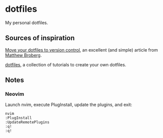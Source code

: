 # dotfiles
My personal dotfiles.

## Sources of inspiration
[Move your dotfiles to version control](https://opensource.com/article/19/3/move-your-dotfiles-version-control), 
an excellent (and simple) article from [Matthew Broberg](https://github.com/mbbroberg).

[dotfiles](https://dotfiles.github.io/tutorials/), a collection of tutorials to create your own dotfiles.

## Notes

### Neovim
Launch nvim, execute PlugInstall, update the plugins, and exit:
```
nvim
:PlugInstall
:UpdateRemotePlugins
:q!
:q!
```
